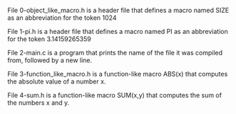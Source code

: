 File 0-object_like_macro.h is a header file that defines a macro named SIZE as an abbreviation for the token 1024

File 1-pi.h is a header file that defines a macro named PI as an abbreviation for the token 3.14159265359

File 2-main.c is a program that prints the name of the file it was compiled from, followed by a new line.

File 3-function_like_macro.h is a function-like macro ABS(x) that computes the absolute value of a number x.

File 4-sum.h is a function-like macro SUM(x,y) that computes the sum of the numbers x and y.
